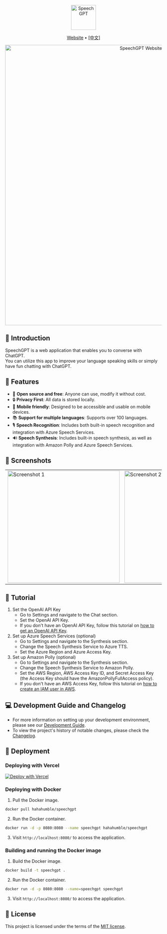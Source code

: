 <p align="center">
  <a href="https://speechgpt.app"><img height="80px" src="./assets/speechgpt-icon-text.svg" alt="SpeechGPT" /></a>
</p>

<p align="center">
  <a href="https://speechgpt.app/">Website</a> •
  <a href="https://github.com/hahahumble/speechgpt/blob/main/docs/README.zh.md">[中文]</a>
</p>

<p align="center">
  <img src="./assets/demo-en.png" alt="SpeechGPT Website Demo" width="900" />
</p>

## 🌟 Introduction 
SpeechGPT is a web application that enables you to converse with ChatGPT.</br>
You can utilize this app to improve your language speaking skills or simply have fun chatting with ChatGPT.

## 🚀 Features
- 📖 **Open source and free**: Anyone can use, modify it without cost.
- 🔒 **Privacy First**: All data is stored locally.
- 📱 **Mobile friendly**: Designed to be accessible and usable on mobile devices.
- 📚 **Support for multiple languages**: Supports over 100 languages.
- 🎙 **Speech Recognition**: Includes both built-in speech recognition and integration with Azure Speech Services.
- 🔊 **Speech Synthesis**: Includes built-in speech synthesis, as well as integration with Amazon Polly and Azure Speech Services.

## 📸 Screenshots
<table>
  <tr>
    <td><img src="./assets/screenshots/screenshot-1-en.png" width="360px" alt="Screenshot 1"></td>
    <td><img src="./assets/screenshots/screenshot-2-en.png" width="360px" alt="Screenshot 2"></td>
    <td><img src="./assets/screenshots/screenshot-3-en.png" width="360px" alt="Screenshot 3"></td>
  </tr>
</table>

## 📖 Tutorial
1. Set the OpenAI API Key <br/>
    - Go to Settings and navigate to the Chat section.
    - Set the OpenAI API Key.
    - If you don't have an OpenAI API Key, follow this tutorial on [how to get an OpenAI API Key](https://www.windowscentral.com/software-apps/how-to-get-an-openai-api-key).
2. Set up Azure Speech Services (optional)
    - Go to Settings and navigate to the Synthesis section.
    - Change the Speech Synthesis Service to Azure TTS.
    - Set the Azure Region and Azure Access Key.
3. Set up Amazon Polly (optional)
    - Go to Settings and navigate to the Synthesis section.
    - Change the Speech Synthesis Service to Amazon Polly.
    - Set the AWS Region, AWS Access Key ID, and Secret Access Key (the Access Key should have the AmazonPollyFullAccess policy).
    - If you don't have an AWS Access Key, follow this tutorial on [how to create an IAM user in AWS](https://www.techtarget.com/searchcloudcomputing/tutorial/Step-by-step-guide-on-how-to-create-an-IAM-user-in-AWS).

## 💻 Development Guide and Changelog
- For more information on setting up your development environment, please see our [Development Guide](./docs/developer-guide.md).
- To view the project's history of notable changes, please check the [Changelog](./CHANGELOG.md).

## 🚢 Deployment

### Deploying with Vercel
[![Deploy with Vercel](https://vercel.com/button)](https://vercel.com/new/clone?repository-url=https%3A%2F%2Fgithub.com%2Fhahahumble%2Fspeechgpt&env=VITE_OPENAI_API_KEY,VITE_OPENAI_HOST,VITE_AWS_REGION,VITE_AWS_ACCESS_KEY_ID,VITE_AWS_ACCESS_KEY,VITE_AZURE_REGION,VITE_AZURE_KEY&envDescription=If%20you%20do%20not%20want%20to%20provide%20a%20value%2C%20use%20REPLACE_WITH_YOUR_OWN.&project-name=speechgpt&repository-name=speechgpt)

###  Deploying with Docker
1. Pull the Docker image.
```bash
docker pull hahahumble/speechgpt
```

2. Run the Docker container.
```bash
docker run -d -p 8080:8080 --name speechgpt hahahumble/speechgpt
```

3. Visit `http://localhost:8080/` to access the application.

### Building and running the Docker image
1. Build the Docker image.
```bash
docker build -t speechgpt .
```

2. Run the Docker container.
```bash
docker run -d -p 8080:8080 --name=speechgpt speechgpt
```

3. Visit `http://localhost:8080/` to access the application.

## 📄 License
This project is licensed under the terms of the [MIT license](/LICENSE).
